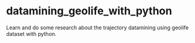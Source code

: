 datamining_geolife_with_python
==============================

Learn and do some research about the trajectory datamining using geolife dataset with python.
